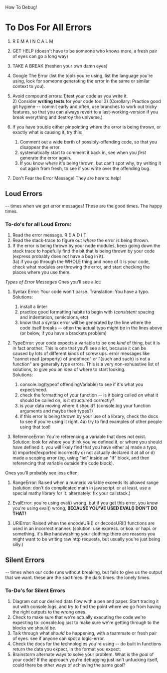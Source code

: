 How To Debug! 

# To Dos For All Errors

1) R E M A I N C A L M
2) GET HELP (doesn't have to be someone who knows more, a fresh pair of eyes can go a long way)
3) TAKE A BREAK (freshen your own damn eyes)
4) Google The Error  (list the tools you're using, list the language you're using, look for someone generating the error in the same or similar context to you). 
5) Avoid compound errors: 
	1)test your code as you write it.  
	2) Consider **writing tests** for your code too! 
	3) (Corollary: Practice good git hygiene -- commit early and often, use branches to work out tricky features, so that you can always revert to a last-working-version if you break everything and destroy the universe.)
6) If you have trouble either pinpointing where the error is being thrown, or exactly what is causing it, try this:
	1) Comment out a wide berth of possibly-offending code, so that you disappear the error.
	2) systematically start to comment it back in, see when you *first* generate the error again.  
	3) If you know *where* it's being thrown, but can't spot why, try writing it out again from fresh, to see if you write over the offending bug. 

7) Don't Fear the Error Message! They are here to help!


## Loud Errors
-- times when we get error messages! These are the good times. The happy times. 

### To-do's for all Loud Errors:
1) Read the error message. R E A D I T
2) Read the stack-trace to figure out *where* the error is being thrown.
3) If the error is being thrown by your node modules, keep going down the stack trace to hopefully find the bit that *is* being thrown by your code (express probably does not have a bug in it).  
	3a) if you go through the WHOLE thing and none of it is your code, check what modules are throwing the error, and start checking the places where you use them.

*Types of Error Messages* 
Ones you'll see a lot: 
1. Syntax Error: Your code won't parse.  Translation: You have a typo.  
	Solutions:
	 1) install a linter 
	 2) practice good formatting habits to begin with (*consistent* spacing and indentation, semicolons, etc)
	 3) know that a syntax error will be generated by the line where the code itself breaks -- often the actual typo might be in the lines above (or below, if you have a brackets problem)

2. TypeError: your code expects a variable to be one *kind* of thing, but it is in fact another.  This is one that you'll see a lot, because it can be caused by lots of different kinds of screw ups.  error messages like "cannot read {property} of undefined" or "{such and such} is not a function" are generally type errors.  This is a very non-exhuastive list of solutions, to give you an idea of where to start looking.  
	Solutions: 
	1) console.log(typeof offendingVariable) to see if it's what you expect/need.
	2) check the formatting of your function -- is it being called *on* what it should be called on, is it structured correctly? 
	3) is your data moving where it should?  (console.log your function arguments and maybe their types?)
	4) if this error is being thrown by your use of a library, check the docs to see if you're using it right. 
		4a) try to find examples of other people using that tool!

3. ReferenceError:  You're referencing a variable that does not exist.  Solution: look for where you think you've defined it, or where you should have defined it. you will likely find that you have either a) made a typo, b) imported/exported incorrectly c) not actually declared it at all or d) made a scoping error (eg, using "let" inside an "if" block, and then referencing that variable outside the code block).

Ones you'll probably see less often:
1. RangeError: Raised when a numeric variable exceeds its allowed range (solution: don't do complicated math in javascript. or at least, use a special mathy library for it. alternately: fix your callstack.)

2. EvalError: you're using eval() wrong.  but if you get this error, you *know* you're using eval() wrong, **BECAUSE YOU'VE USED EVAL() DON'T DO THAT!**

3. URIError: Raised when the encodeURI() or decodeURI() functions are used in an incorrect manner. (solution: use express. or koa. or hapi. or something. it's like handwashing your clothing: there are reasons you might want to be writing raw http requests, but usually you're just being silly.)

## Silent Errors
-- times when our code runs without breaking, but fails to give us the output that we want. these are the sad times. the dark times. the lonely times. 

### To-Do's for Silent Errors

1. Diagram out our desired data flow with a pen and paper.  Start tracing it out with console.logs, and try to find the point where we go from having the right outputs to the wrong ones. 
2. Check to make sure that we're actually executing the code we're expecting to: console.log just to make sure we're getting through to the blocks we should be. 
3. Talk through what *should* be happening, with a teammate or fresh pair of eyes. see if anyone can spot a logic-error.  
4. Check the docs for the technologies you're using -- do built in functions return the data you expect, in the format you expect.  
5.  Brainstorm alternate ways to solve your problem.  What is the *goal* of your code?  If the approach you're debugging just isn't unfucking itself, could there be other ways of achieving the same goal?   
